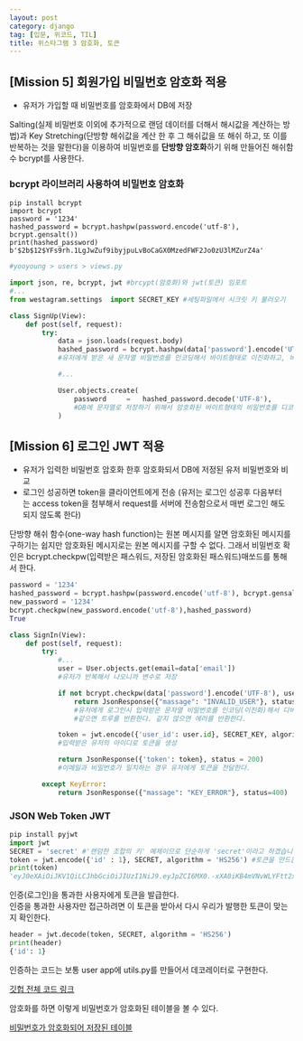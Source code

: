 ```yaml
---
layout: post
category: django
tag: [입문, 위코드, TIL]
title: 위스타그램 3 암호화, 토큰
---
```


## [Mission 5] 회원가입 비밀번호 암호화 적용

- 유저가 가입할 때 비밀번호를 암호화에서 DB에 저장

Salting(실제 비밀번호 이외에 추가적으로 랜덤 데이터를 더해서 해시값을 계산하는 방법)과 Key Stretching(단방향 해쉬값을 계산 한 후 그 해쉬값을 또 해쉬 하고, 또 이를 반복하는 것을 말한다)을 이용하여 비밀번호를 <strong>단방향 암호화</strong>하기 위해 만들어진 해쉬함수 bcrypt를 사용한다.

### bcrypt 라이브러리 사용하여 비밀번호 암호화
```shell
pip install bcrypt 
import bcrypt
password = '1234'
hashed_password = bcrypt.hashpw(password.encode('utf-8'), bcrypt.gensalt())
print(hashed_password)
b'$2b$12$YFs9rh.1LgJwZuf9ibyjpuLvBoCaGX0MzedFWF2Jo0zU3lMZurZ4a'
```

```python
#yooyoung > users > views.py

import json, re, bcrypt, jwt #brcypt(암호화)와 jwt(토큰) 임포트
#...
from westagram.settings  import SECRET_KEY #세팅파일에서 시크릿 키 불러오기

class SignUp(View):
    def post(self, request):
        try:
            data = json.loads(request.body)
            hashed_password = bcrypt.hashpw(data['password'].encode('UTF-8'), bcrypt.gensalt())
            #유저에게 받은 새 문자열 비밀번호를 인코딩해서 바이트형태로 이진화하고, 비크립트로 암호화한다.

            #...

            User.objects.create(
                password     =   hashed_password.decode('UTF-8'),
                #DB에 문자열로 저장하기 위해서 암호화된 바이트형태의 비밀번호를 디코딩해준다.
            )
```

## [Mission 6] 로그인 JWT 적용

- 유저가 입력한 비밀번호 암호화 한후 암호화되서 DB에 저정된 유저 비밀번호와 비교
- 로그인 성공하면 token을 클라이언트에게 전송 (유저는 로그인 성공후 다음부터는 access token을 첨부해서 request를 서버에 전송함으로서 매번 로그인 해도 되지 않도록 한다)

단방향 해쉬 함수(one-way hash function)는 원본 메시지를 알면 암호화된 메시지를 구하기는 쉽지만 암호화된 메시지로는 원본 메시지를 구할 수 없다.
그래서 비밀번호 확인은 bcrypt.checkpw(입력받은 패스워드, 저장된 암호화된 패스워드)매쏘드를 통해서 한다.

```python
password = '1234'
hashed_password = bcrypt.hashpw(password.encode('utf-8'), bcrypt.gensalt())
new_password = '1234'
bcrypt.checkpw(new_password.encode('utf-8'),hashed_password)
True
```

```python
class SignIn(View):
    def post(self, request):
        try:
            #...
            user = User.objects.get(email=data['email'])
            #유저가 반복해서 나오니까 변수로 저장

            if not bcrypt.checkpw(data['password'].encode('UTF-8'), user.password.encode('UTF-8')):
                return JsonResponse({"massage": "INVALID_USER"}, status=401)
                #유저에게 로그인시 입력받은 문자열 비밀번호를 인코딩(이진화)해서 디비에 저장된 비밀번호를 인코딩한 것과 비교해서
                #같으면 트루를 반환한다. 같지 않으면 에러를 반환한다.  

            token = jwt.encode({'user_id': user.id}, SECRET_KEY, algorithm='HS256')
            #입력받은 유저의 아이디로 토큰을 생성

            return JsonResponse({'token': token}, status = 200)
            #이메일과 비밀번호가 일치하는 경우 유저에게 토큰을 전달한다.

        except KeyError:
            return JsonResponse({"massage": "KEY_ERROR"}, status=400)
```

### JSON Web Token JWT

```python
pip install pyjwt
import jwt
SECRET = 'secret' #'랜덤한 조합의 키' 예제이므로 단순하게 'secret'이라고 하겠습니다.
token = jwt.encode({'id' : 1}, SECRET, algorithm = 'HS256') #토큰을 만드는 문법
print(token)
'eyJ0eXAiOiJKV1QiLCJhbGciOiJIUzI1NiJ9.eyJpZCI6MX0.-xXA0iKB4mVNvWLYFtt2xNiYkFpObF54J9lj2RwduAI'
```
인증(로그인)을 통과한 사용자에게 토큰을 발급한다.  
인증을 통과한 사용자만 접근하려면 이 토큰을 받아서 다시 우리가 발행한 토큰이 맞는지 확인한다.

```python
header = jwt.decode(token, SECRET, algorithm = 'HS256')
print(header)
{'id': 1}
```
인증하는 코드는 보통 user app에 utils.py를 만들어서 데코레이터로 구현한다.

[깃헙 전체 코드 링크](https://github.com/wecode-bootcamp-korea/23-westagram-backend/tree/main/students/yooyoung)

암호화를 하면 이렇게 비밀번호가 암호화된 테이블을 볼 수 있다.

[비밀번호가 암호화되어 저장된 테이블](/public/img/final_db.png)